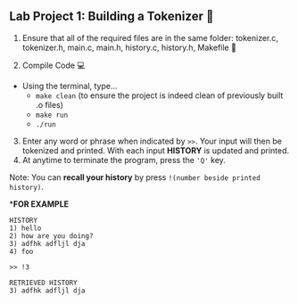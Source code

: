 ## Lab Project 1: Building a Tokenizer :hammer:
1. Ensure that all of the required files are in the same folder: tokenizer.c, tokenizer.h, main.c, main.h, history.c, history.h, Makefile :file_folder:

2. Compile Code :computer:
- Using the terminal, type...
  * ``` make clean ``` (to ensure the project is indeed clean of previously built .o files)
  * ``` make run ```
  * ``` ./run ```

3. Enter any word or phrase when indicated by ``` >> ```. Your input will then be tokenized and printed. With each input **HISTORY** is updated and printed. 
4. At anytime to terminate the program, press the ``` 'Q' ``` key.

Note: You can **recall your history** by press ```!(number beside printed history)```.

***FOR EXAMPLE**
```
HISTORY
1) hello
2) how are you doing?
3) adfhk adfljl dja
4) foo

>> !3

RETRIEVED HISTORY
3) adfhk adfljl dja
```
